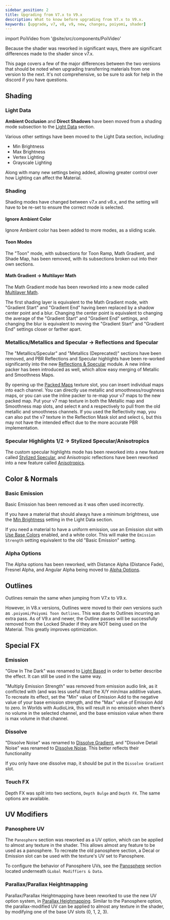 ```yaml
---
sidebar_position: 2
title: Upgrading from V7.x to V9.x
description: What to know before upgrading from V7.x to V9.x.
keywords: [upgrade, v7, v8, v9, new, changes, poiyomi, shader]
---
```

import PoiVideo from '@site/src/components/PoiVideo' 

Because the shader was reworked in significant ways, there are significant differences made to the shader since v7.x.

This page covers a few of the major differences between the two versions that should be noted when upgrading transferring materials from one version to the next. It's not comprehensive, so be sure to ask for help in the discord if you have questions.

## Shading

### Light Data

**Ambient Occlusion** and **Direct Shadows** have been moved from a shading mode subsection to the [Light Data](/docs/shading/light-data.md) section. 

Various other settings have been moved to the Light Data section, including:

- Min Brightness
- Max Brightness
- Vertex Lighting
- Grayscale Lighting

Along with many new settings being added, allowing greater control over how Lighting can affect the Material.

### Shading

Shading modes have changed between v7.x and v8.x, and the setting will have to be re-set to ensure the correct mode is selected.

#### Ignore Ambient Color

Ignore Ambient color has been added to more modes, as a sliding scale.

#### Toon Modes

The "Toon" mode, with subsections for Toon Ramp, Math Gradient, and Shade Map, has been removed, with its subsections broken out into their own sections.

#### Math Gradient -> Multilayer Math

The Math Gradient mode has been reworked into a new mode called [Multilayer Math](/docs/shading/main.md#multilayer-math).

The first shading layer is equivalent to the Math Gradient mode, with "Gradient Start" and "Gradient End" having been replaced by a shadow center point and a blur. Changing the center point is equivalent to changing the average of the "Gradient Start" and "Gradient End" settings, and changing the blur is equivalent to moving the "Gradient Start" and "Gradient End" settings closer or farther apart.

### Metallics/Metallics and Specular -> Reflections and Specular

The "Metallics/Specular" and "Metallics (Deprecated)" sections have been removed, and PBR Reflections and Specular highlights have been re-worked significantly into the new [Reflections & Specular](/docs/shading/reflections-and-specular.md) module. A new inline packer has been introduced as well, which allow easy merging of Metallic and Smoothness Maps.

By opening up the [Packed Maps](/docs/shading/reflections-and-specular.md#packed-maps) texture slot, you can insert individual maps into each channel. You can directly use metallic and smoothness/roughness maps, or you can use the inline packer to re-map your v7 maps to the new packed map. Put your v7 map texture in both the Metallic map and Smoothness map slots, and select `R` and `A` respectively to pull from the old metallic and smoothness channels. If you used the Reflectivity map, you can also put the v7 texture in the Reflection Mask slot and select `G`, but this may not have the intended effect due to the more accurate PBR implementation.

### Specular Highlights 1/2 -> Stylized Specular/Anisotropics

The custom specular highlights mode has been reworked into a new feature called [Stylized Specular](/docs/shading/stylized-specular.md), and Anisotropic reflections have been reworked into a new feature called [Anisotropics](/docs/shading/anisotropics.md).

## Color & Normals

### Basic Emission

Basic Emission has been removed as it was often used incorrectly.

If you have a material that should always have a minimum brightness, use the [Min Brightness](/docs/shading/light-data.md#min-brightness) setting in the Light Data section.

If you need a material to have a uniform emission, use an Emission slot with [Use Base Colors](/docs/special-fx/emission.md#use-base-colors) enabled, and a white color. This will make the `Emission Strength` setting equivalent to the old "Basic Emission" setting.

### Alpha Options

The Alpha options has been reworked, with Distance Alpha (Distance Fade), Fresnel Alpha, and Angular Alpha being moved to [Alpha Options](/docs/color-and-normals/alpha-options.md).

## Outlines

Outlines remain the same when jumping from V7.x to V9.x.

However, in V8.x versions, Outlines were moved to their own versions such as `.poiyomi/Poiyomi Toon Outlines`. This was due to Outlines incurring an extra pass. As of V9.x and newer, the Outline passes will be successfully removed from the Locked Shader if they are NOT being used on the Material. This greatly improves optimization.

## Special FX

### Emission

"Glow In The Dark" was renamed to [Light Based](/docs/special-fx/emission.md#light-based) in order to better describe the effect. It can still be used in the same way.

"Multiply Emission Strength" was removed from emission audio link, as it conflicted with (and was less useful than) the X/Y min/max additive values. To recreate its effect, set the "Min" value of Emission Add to the negative value of your base emission strength, and the "Max" value of Emission Add to zero. In Worlds with AudioLink, this will result in no emission when there's no volume in the selected channel, and the base emission value when there is max volume in that channel.

### Dissolve

"Dissolve Noise" was renamed to [Dissolve Gradient](/docs/special-fx/dissolve.md#dissolve-gradient), and "Dissolve Detail Noise" was renamed to [Dissolve Noise](/docs/special-fx/dissolve.md#dissolve-noise). This better reflects their functionality

If you only have one dissolve map, it should be put in the `Dissolve Gradient` slot.

### Touch FX

Depth FX was split into two sections, `Depth Bulge` and `Depth FX`. The same options are available.

## UV Modifiers

### Panosphere UV

The `Panosphere` section was reworked as a UV option, which can be applied to almost any texture in the shader. This allows almost any feature to be used as a panosphere. To recreate the old panosphere section, a Decal or Emission slot can be used with the texture's UV set to Panosphere.

To configure the behavior of Panosphere UVs, see the [Panosphere](/docs/modifiers/uvs/panosphere-uv.md) section located underneath `GLobal Modiffiers & Data`.

### Parallax/Parallax Heightmapping

Parallax/Parallax Heightmapping have been reworked to use the new UV option system, in [Parallax Heighmapping](/docs/modifiers/uvs/parallax.md). Similar to the Panosphere option, the parallax-modified UV can be applied to almost any texture in the shader, by modifying one of the base UV slots (0, 1, 2, 3).
